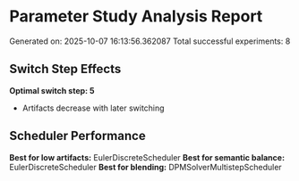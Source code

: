 # Parameter Study Analysis Report
Generated on: 2025-10-07 16:13:56.362087
Total successful experiments: 8

## Switch Step Effects
**Optimal switch step: 5**

- Artifacts decrease with later switching

## Scheduler Performance
**Best for low artifacts:** EulerDiscreteScheduler
**Best for semantic balance:** EulerDiscreteScheduler
**Best for blending:** DPMSolverMultistepScheduler
